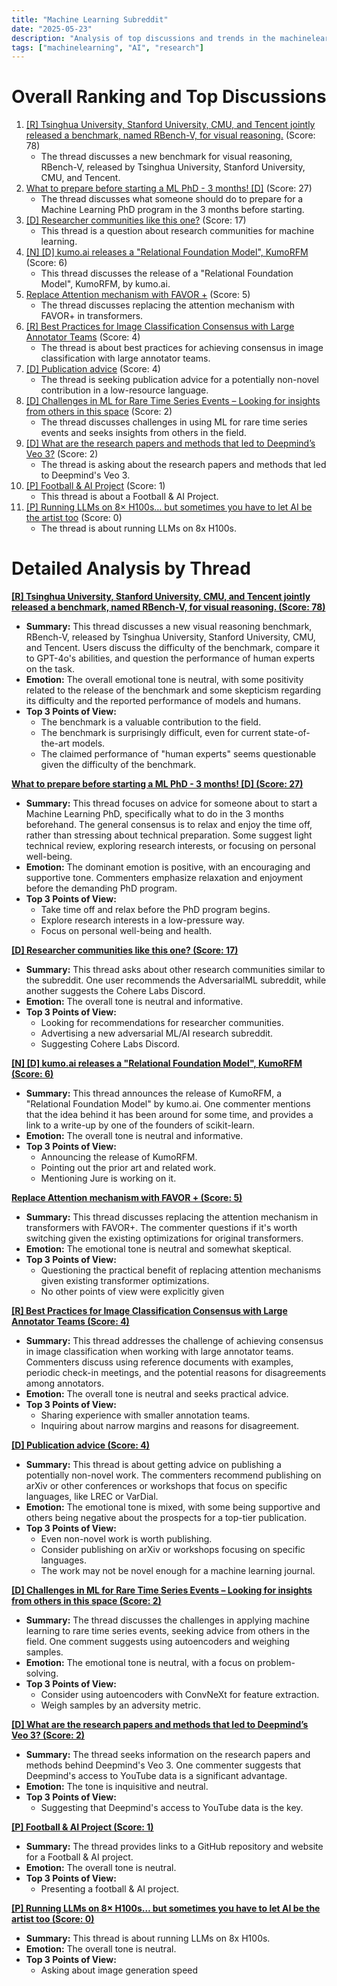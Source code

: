 ```yaml
---
title: "Machine Learning Subreddit"
date: "2025-05-23"
description: "Analysis of top discussions and trends in the machinelearning subreddit"
tags: ["machinelearning", "AI", "research"]
---
```


# Overall Ranking and Top Discussions
1.  [[R] Tsinghua University, Stanford University, CMU, and Tencent jointly released a benchmark, named RBench-V, for visual reasoning.](https://www.reddit.com/r/MachineLearning/comments/1kte2nu/r_tsinghua_university_stanford_university_cmu_and/) (Score: 78)
    *   The thread discusses a new benchmark for visual reasoning, RBench-V, released by Tsinghua University, Stanford University, CMU, and Tencent.
2.  [What to prepare before starting a ML PhD - 3 months! [D]](https://www.reddit.com/r/MachineLearning/comments/1ktm35z/what_to_prepare_before_starting_a_ml_phd_3_months/) (Score: 27)
    *   The thread discusses what someone should do to prepare for a Machine Learning PhD program in the 3 months before starting.
3.  [[D] Researcher communities like this one?](https://www.reddit.com/r/MachineLearning/comments/1ktg0ey/d_researcher_communities_like_this_one/) (Score: 17)
    *   This thread is a question about research communities for machine learning.
4.  [[N] [D] kumo.ai releases a "Relational Foundation Model", KumoRFM](https://www.reddit.com/r/MachineLearning/comments/1ktmvkl/n_d_kumoai_releases_a_relational_foundation_model/) (Score: 6)
    *   This thread discusses the release of a "Relational Foundation Model", KumoRFM, by kumo.ai.
5.  [Replace Attention mechanism with FAVOR +](https://arxiv.org/pdf/2009.14794) (Score: 5)
    *   The thread discusses replacing the attention mechanism with FAVOR+ in transformers.
6.  [[R] Best Practices for Image Classification Consensus with Large Annotator Teams](https://www.reddit.com/r/MachineLearning/comments/1ktcodg/r_best_practices_for_image_classification/) (Score: 4)
    *   The thread is about best practices for achieving consensus in image classification with large annotator teams.
7.  [[D] Publication advice](https://www.reddit.com/r/MachineLearning/comments/1ktgdf5/d_publication_advice/) (Score: 4)
    *   The thread is seeking publication advice for a potentially non-novel contribution in a low-resource language.
8.  [[D] Challenges in ML for Rare Time Series Events – Looking for insights from others in this space](https://www.reddit.com/r/MachineLearning/comments/1ktahso/d_challenges_in_ml_for_rare_time_series_events/) (Score: 2)
    *   The thread discusses challenges in using ML for rare time series events and seeks insights from others in the field.
9.  [[D] What are the research papers and methods that led to Deepmind’s Veo 3?](https://www.reddit.com/r/MachineLearning/comments/1ktt2ze/d_what_are_the_research_papers_and_methods_that/) (Score: 2)
    *   The thread is asking about the research papers and methods that led to Deepmind's Veo 3.
10. [[P] Football & AI Project](https://www.reddit.com/r/MachineLearning/comments/1kt5bea/p_football_ai_project/) (Score: 1)
    *   This thread is about a Football & AI Project.
11. [[P] Running LLMs on 8× H100s… but sometimes you have to let AI be the artist too](https://www.reddit.com/gallery/1ktdryq) (Score: 0)
    *   The thread is about running LLMs on 8x H100s.

# Detailed Analysis by Thread
**[[R] Tsinghua University, Stanford University, CMU, and Tencent jointly released a benchmark, named RBench-V, for visual reasoning. (Score: 78)](https://www.reddit.com/r/MachineLearning/comments/1kte2nu/r_tsinghua_university_stanford_university_cmu_and/)**
*   **Summary:** This thread discusses a new visual reasoning benchmark, RBench-V, released by Tsinghua University, Stanford University, CMU, and Tencent. Users discuss the difficulty of the benchmark, compare it to GPT-4o's abilities, and question the performance of human experts on the task.
*   **Emotion:** The overall emotional tone is neutral, with some positivity related to the release of the benchmark and some skepticism regarding its difficulty and the reported performance of models and humans.
*   **Top 3 Points of View:**
    *   The benchmark is a valuable contribution to the field.
    *   The benchmark is surprisingly difficult, even for current state-of-the-art models.
    *   The claimed performance of "human experts" seems questionable given the difficulty of the benchmark.

**[What to prepare before starting a ML PhD - 3 months! [D] (Score: 27)](https://www.reddit.com/r/MachineLearning/comments/1ktm35z/what_to_prepare_before_starting_a_ml_phd_3_months/)**
*   **Summary:**  This thread focuses on advice for someone about to start a Machine Learning PhD, specifically what to do in the 3 months beforehand. The general consensus is to relax and enjoy the time off, rather than stressing about technical preparation. Some suggest light technical review, exploring research interests, or focusing on personal well-being.
*   **Emotion:** The dominant emotion is positive, with an encouraging and supportive tone. Commenters emphasize relaxation and enjoyment before the demanding PhD program.
*   **Top 3 Points of View:**
    *   Take time off and relax before the PhD program begins.
    *   Explore research interests in a low-pressure way.
    *   Focus on personal well-being and health.

**[[D] Researcher communities like this one? (Score: 17)](https://www.reddit.com/r/MachineLearning/comments/1ktg0ey/d_researcher_communities_like_this_one/)**
*   **Summary:** This thread asks about other research communities similar to the subreddit. One user recommends the AdversarialML subreddit, while another suggests the Cohere Labs Discord.
*   **Emotion:** The overall tone is neutral and informative.
*   **Top 3 Points of View:**
    *   Looking for recommendations for researcher communities.
    *   Advertising a new adversarial ML/AI research subreddit.
    *   Suggesting Cohere Labs Discord.

**[[N] [D] kumo.ai releases a "Relational Foundation Model", KumoRFM (Score: 6)](https://www.reddit.com/r/MachineLearning/comments/1ktmvkl/n_d_kumoai_releases_a_relational_foundation_model/)**
*   **Summary:** This thread announces the release of KumoRFM, a "Relational Foundation Model" by kumo.ai. One commenter mentions that the idea behind it has been around for some time, and provides a link to a write-up by one of the founders of scikit-learn.
*   **Emotion:** The overall tone is neutral and informative.
*   **Top 3 Points of View:**
    *   Announcing the release of KumoRFM.
    *   Pointing out the prior art and related work.
    *   Mentioning Jure is working on it.

**[Replace Attention mechanism with FAVOR + (Score: 5)](https://arxiv.org/pdf/2009.14794)**
*   **Summary:** This thread discusses replacing the attention mechanism in transformers with FAVOR+.  The commenter questions if it's worth switching given the existing optimizations for original transformers.
*   **Emotion:** The emotional tone is neutral and somewhat skeptical.
*   **Top 3 Points of View:**
    *   Questioning the practical benefit of replacing attention mechanisms given existing transformer optimizations.
    *   No other points of view were explicitly given

**[[R] Best Practices for Image Classification Consensus with Large Annotator Teams (Score: 4)](https://www.reddit.com/r/MachineLearning/comments/1ktcodg/r_best_practices_for_image_classification/)**
*   **Summary:** This thread addresses the challenge of achieving consensus in image classification when working with large annotator teams.  Commenters discuss using reference documents with examples, periodic check-in meetings, and the potential reasons for disagreements among annotators.
*   **Emotion:** The overall tone is neutral and seeks practical advice.
*   **Top 3 Points of View:**
    *   Sharing experience with smaller annotation teams.
    *   Inquiring about narrow margins and reasons for disagreement.

**[[D] Publication advice (Score: 4)](https://www.reddit.com/r/MachineLearning/comments/1ktgdf5/d_publication_advice/)**
*   **Summary:** This thread is about getting advice on publishing a potentially non-novel work. The commenters recommend publishing on arXiv or other conferences or workshops that focus on specific languages, like LREC or VarDial.
*   **Emotion:** The emotional tone is mixed, with some being supportive and others being negative about the prospects for a top-tier publication.
*   **Top 3 Points of View:**
    *   Even non-novel work is worth publishing.
    *   Consider publishing on arXiv or workshops focusing on specific languages.
    *   The work may not be novel enough for a machine learning journal.

**[[D] Challenges in ML for Rare Time Series Events – Looking for insights from others in this space (Score: 2)](https://www.reddit.com/r/MachineLearning/comments/1ktahso/d_challenges_in_ml_for_rare_time_series_events/)**
*   **Summary:** The thread discusses the challenges in applying machine learning to rare time series events, seeking advice from others in the field. One comment suggests using autoencoders and weighing samples.
*   **Emotion:** The emotional tone is neutral, with a focus on problem-solving.
*   **Top 3 Points of View:**
    *   Consider using autoencoders with ConvNeXt for feature extraction.
    *   Weigh samples by an adversity metric.

**[[D] What are the research papers and methods that led to Deepmind’s Veo 3? (Score: 2)](https://www.reddit.com/r/MachineLearning/comments/1ktt2ze/d_what_are_the_research_papers_and_methods_that/)**
*   **Summary:** The thread seeks information on the research papers and methods behind Deepmind's Veo 3.  One commenter suggests that Deepmind's access to YouTube data is a significant advantage.
*   **Emotion:** The tone is inquisitive and neutral.
*   **Top 3 Points of View:**
    *   Suggesting that Deepmind's access to YouTube data is the key.

**[[P] Football & AI Project (Score: 1)](https://www.reddit.com/r/MachineLearning/comments/1kt5bea/p_football_ai_project/)**
*   **Summary:** The thread provides links to a GitHub repository and website for a Football & AI project.
*   **Emotion:** The overall tone is neutral.
*   **Top 3 Points of View:**
    *   Presenting a football & AI project.

**[[P] Running LLMs on 8× H100s… but sometimes you have to let AI be the artist too (Score: 0)](https://www.reddit.com/gallery/1ktdryq)**
*   **Summary:** This thread is about running LLMs on 8x H100s.
*   **Emotion:** The overall tone is neutral.
*   **Top 3 Points of View:**
    *   Asking about image generation speed
